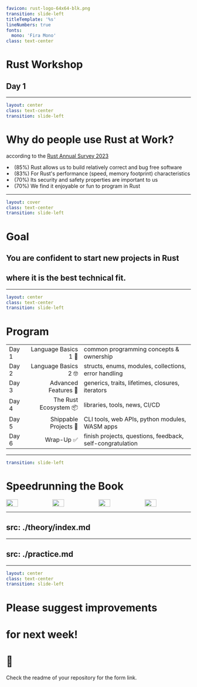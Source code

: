 ```yaml
favicon: rust-logo-64x64-blk.png
transition: slide-left
titleTemplate: '%s'
lineNumbers: true
fonts:
  mono: 'Fira Mono'
class: text-center
```

# Rust Workshop

## Day 1

---

```yaml
layout: center
class: text-center
transition: slide-left
```

# Why do people use Rust <Orange>at Work</Orange>?

according to the [Rust Annual Survey 2023](https://blog.rust-lang.org/2024/02/19/2023-Rust-Annual-Survey-2023-results.html)

<div style="display: flex">
  <div style="flex-grow: 1"></div>
  <div style="text-align: left">
    <li>(85%) Rust allows us to build relatively correct and bug free software</li>
    <li>(83%) For Rust's performance (speed, memory footprint) characteristics</li>
    <li>(70%) Its security and safety properties are important to us</li>
    <li>(70%) We find it enjoyable or fun to program in Rust</li>
  </div>
  <div style="flex-grow: 1"></div>
</div>

<Nr />

---

```yaml
layout: cover
class: text-center
transition: slide-left
```

# Goal

## You are <Orange>confident</Orange> to start new projects in Rust
## where it is the best technical fit.

<Nr />

---

```yaml
layout: center
class: text-center
transition: slide-left
```

# Program

<div></div> <!-- prevent subheading -->

|       |                       |                                                           |
| :---- | --------------------: | :-------------------------------------------------------- |
| Day 1 |  Language Basics 1 🤔 | common programming concepts & ownership                   |
| Day 2 |  Language Basics 2 🤓 | structs, enums, modules, collections, error handling      |
| Day 3 |  Advanced Features 🤯 | generics, traits, lifetimes, closures, iterators          |
| Day 4 | The Rust Ecosystem 📦 | libraries, tools, news, CI/CD                             |
| Day 5 | Shippable Projects 🚀 | CLI tools, web APIs, python modules, WASM apps            |
| Day 6 |            Wrap-Up ✅ | finish projects, questions, feedback, self-congratulation |

<Nr />

---

```yaml
transition: slide-left
```

# Speedrunning the Book

<div style="display: flex; flex-direction: row">
<img src="/book_toc_1.png" style="width: 25%; height: 1%"/>
<img src="/book_toc_2.png" style="width: 25%; height: 1%"/>
<img src="/book_toc_3.png" style="width: 25%; height: 1%"/>
<img src="/book_toc_4.png" style="width: 25%; height: 1%"/>
</div>

<div
    class="border-2 border-orange-400 absolute top-42 left-14 w-217px h-141px"
></div>
<div
    class="border-2 border-lime-400 absolute top-310px left-14 w-217px h-200px"
></div>
<div
    class="border-2 border-lime-400 absolute top-97px left-275px w-217px h-112px"
></div>
<div
    class="border-2 border-fuchsia-400 absolute top-210px left-275px w-217px h-56px"
></div>
<div
    class="border-2 border-fuchsia-400 absolute top-421px left-275px w-217px h-72px"
></div>

<Nr />

---
src: ./theory/index.md
---

---
src: ./practice.md
---

---

```yaml
layout: center
class: text-center
transition: slide-left
```

# Please suggest improvements
# for next week!
# 🦀

Check the readme of your repository for the form link.
